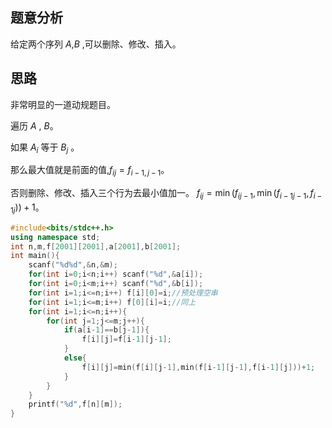 ## 题意分析
给定两个序列 $A$,$B$ ,可以删除、修改、插入。
## 思路
非常明显的一道动规题目。

遍历 $A$ , $B$。

如果 $A_i$ 等于 $B_j$ 。

那么最大值就是前面的值,$f_{ij}=f_{i-1,j-1}$。

否则删除、修改、插入三个行为去最小值加一。 
$f_{ij}=\min(f_{ij-1},\min(f_{i-1j-1},f_{i-1j}))+1$。
```cpp
#include<bits/stdc++.h>
using namespace std;
int n,m,f[2001][2001],a[2001],b[2001];
int main(){
	scanf("%d%d",&n,&m); 
	for(int i=0;i<n;i++) scanf("%d",&a[i]);
	for(int i=0;i<m;i++) scanf("%d",&b[i]);
	for(int i=1;i<=n;i++) f[i][0]=i;//预处理空串
	for(int i=1;i<=m;i++) f[0][i]=i;//同上
	for(int i=1;i<=n;i++){
		for(int j=1;j<=m;j++){
			if(a[i-1]==b[j-1]){
				f[i][j]=f[i-1][j-1];
			}
			else{
				f[i][j]=min(f[i][j-1],min(f[i-1][j-1],f[i-1][j]))+1;
			}
		}
	}
	printf("%d",f[n][m]);
} 
```
